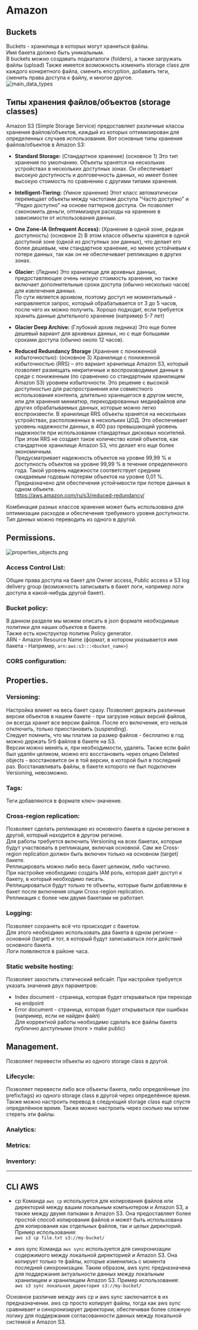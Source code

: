 # Amazon
## Buckets
Buckets - хранилища в которых могут храниться файлы.  
Имя бакета должно быть уникальным.  
В buckets можно создавать подкаталоги (folders), а также загружать файлы (upload)
Также имеется возможность изменить storage class для каждого конкретного файла, сменить encryption, добавить теги, сменить права доступа к файлу, и многое другое.  
![main_data_types](images/main_data_types.png)


## Типы хранения файлов/объектов (storage classes)
Amazon S3 (Simple Storage Service) предоставляет различные классы хранения файлов/объектов, каждый из которых оптимизирован для определенных случаев использования. Вот основные типы хранения файлов/объектов в Amazon S3:  
* **Standard Storage:** (Стандартное хранение) (основное 1)
Это тип хранения по умолчанию. Объекты хранятся на нескольких устройствах в нескольких доступных зонах. Он обеспечивает высокую доступность и долговечность данных, но имеет более высокую стоимость по сравнению с другими типами хранения.

* **Intelligent-Tiering:** (Умное хранение) 
Этот класс автоматически перемещает объекты между частотами доступа "Часто доступно" и "Редко доступно" на основе паттернов доступа. Он позволяет сэкономить деньги, оптимизируя расходы на хранение в зависимости от использования данных.

* **One Zone-IA (Infrequent Access):** (Хранение в одной зоне, редкая доступность) (основное 2)
В этом классе объекты хранятся в одной доступной зоне (одной из доступных зон данных), что делает его более дешевым, чем стандартное хранение, но менее устойчивым к потере данных, так как он не обеспечивает репликацию в других зонах.

* **Glacier:** (Ледник)
Это хранилище для архивных данных, предоставляющее очень низкую стоимость хранения, но также включает дополнительные сроки доступа (обычно несколько часов) для извлечения данных.  
По сути является архивом, поэтому доступ не моментальный - направляется запрос, который обрабатывается от 3 до 5 часов, после чего их можно получить. Хорошо подходит, если требуется хранить данные длительного хранение (например 5-7 лет)

* **Glacier Deep Archive:** (Глубокий архив ледника)
Это еще более дешевый вариант для архивных данных, но с еще большими сроками доступа (обычно около 12 часов).  

* **Reduced Redundancy Storage** (Хранение с пониженной избыточностью): (основное 3)
Хранилище с пониженной избыточностью (RRS) – это вариант хранилища Amazon S3, который позволяет размещать некритичные и воспроизводимые данные в среде с пониженным (по сравнению со стандартным хранилищем Amazon S3) уровнем избыточности. Это решение с высокой доступностью для распространения или совместного использования контента, длительно хранящегося в другом месте, или для хранения миниатюр, перекодированных медиафайлов или других обрабатываемых данных, которые можно легко воспроизвести. В хранилище RRS объекты хранятся на нескольких устройствах, расположенных в нескольких ЦОД. Это обеспечивает уровень надежности данных, в 400 раз превышающий уровень надежности при использовании стандартных дисковых носителей. При этом RRS не создает такое количество копий объектов, как стандартное хранилище Amazon S3, что делает его еще более экономичным.  
Предусматривает надежность объектов на уровне 99,99 % и доступность объектов на уровне 99,99 % в течение определенного года. Такой уровень надежности соответствует средним ожидаемым годовым потерям объектов на уровне 0,01 %.  
Предназначено для обеспечения устойчивости при потере данных в одном объекте.  
https://aws.amazon.com/ru/s3/reduced-redundancy/  
  
Комбинация разных классов хранения может быть использована для оптимизации расходов и обеспечения требуемого уровня доступности.  
Тип данных можно переводить из одного в другой.


## Permissions.
![properties_objects.png](images/properties_objects.png)
### Access Control List:
Общие права доступа на бакет для Owner access, Public access и S3 log delivery group (возможность записывать в бакет логи, например логи доступа в какой-нибудь другой бакет).  

### Bucket policy:
В данном разделе мы можем описать в json формате необходимые политики для наших объектов в бакете.  
Также есть конструктор политик Policy generator.  
ARN - Amazon Resource Name (формат, в котором указывается имя бакета - Например, ```arn:aws:s3:::<bucket_name>```)  

### CORS configuration:  


## Properties.
### Versioning:
Настройка влияет на весь бакет сразу. Позволяет держать различные версии объектов в нашем бакете - при загрузке новых версий файлов, он всегда хранит все версии файлов. 
После его включения, его нельзя отключить, только приостановить (suspending).  
Следует помнить, что мы платим за размер файлов - бесплатно в год можно держать 5гб файлов в бакете на S3.  
Версии можно менять и, при необходимости, удалять. Также если файл был удалён целиком, можно его восстановить через опцию Deleted objects - восстановится он в той версии, в которой был в последний раз. Восстанавливать файлы, в бакете которого не был подключен Versioning, невозможно.

### Tags:
Теги добавляются в формате ключ-значение.

### Cross-region replication:
Позволяет сделать репликацию из основного бакета в одном регионе в другой, который находится в другом регионе.  
Для работы требуется включить Versioning на всех бакетах, которые будут участвовать в репликации, включая основной. Сам же Cross-region replication должен быть включен только на основном (target) бакете.  
Реплицировать можно либо весь бакет целиком, либо частично.  
При настройке необходимо создать IAM роль, которая даёт доступ к бакету, в который необходимо писать.  
Реплицироваться будут только те объекты, которые были добавлены в бакет после включения опции Cross-region replication.  
Репликация с более чем двумя бакетами не работает.  

### Logging:
Позволяет сохранять всё что происходит с бакетом.  
Для этого необходимо использовать два бакета в одном регионе - основной (target) и тот, в который будут записываться логи действий основного бакета.  
Логи появляются в районе часа.  

### Static website hosting:
Позволяет захостить статический вебсайт. При настройке требуется указать значения двух параметров:  
* Index document - страница, которая будет открываться при переходе на endpoint
* Error document - страница, которая будет открываться при ошибках (например, если не найден файл)  
Для корректной работы необходимо сделать все файлы бакета публично доступными (more > make public)


## Management.
Позволяет перевести объекты из одного storage class в другой.  
### Lifecycle:  
Позволяет перевести либо все объекты бакета, либо определённые (по prefix/tags) из одного storage class в другой через определённое время. Также можно настроить перевод в следующий storage class ещё спустя определённое время. Также можно настроить через сколько мы хотим стереть эти файлы.

### Analytics: 
### Metrics: 
### Inventory:

___

## CLI AWS
* cp
Команда ```aws cp``` используется для копирования файлов или директорий между вашим локальным компьютером и Amazon S3, а также между двумя папками в Amazon S3. Она предоставляет более простой способ копирования файлов и может быть использована для копирования как отдельных файлов, так и целых директорий. Пример использования:  
```aws s3 cp file.txt s3://my-bucket/```

* aws sync
Команда ```aws sync``` используется для синхронизации содержимого между локальной директорией и Amazon S3. Она копирует только те файлы, которые изменились с момента последней синхронизации. Таким образом, aws sync предназначена для поддержания актуальности данных между локальным хранилищем и хранилищем Amazon S3. Пример использования:  
```aws s3 sync локальная_директория s3://my-bucket/```  

Основное различие между aws cp и aws sync заключается в их предназначении. aws cp просто копирует файлы, тогда как aws sync сравнивает и синхронизирует директории, обеспечивая более сложную логику для поддержания согласованности данных между локальной системой и Amazon S3.

